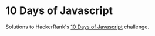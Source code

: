# 10 Days of Javascript
Solutions to HackerRank's [10 Days of Javascript](https://www.hackerrank.com/domains/tutorials/10-days-of-javascript) challenge.

